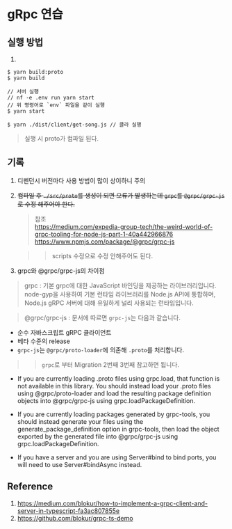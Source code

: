 # gRpc 연습

## 실행 방법

1.

```
$ yarn build:proto
$ yarn build

// 서버 실행
// nf -e .env run yarn start
// 위 명령어로 `env` 파일을 같이 실행
$ yarn start

$ yarn ./dist/client/get-song.js // 클라 실행
```

> 실행 시 proto가 컴파일 된다.

## 기록

1. 디펜던시 버전마다 사용 방법이 많이 상이하니 주의
2. ~~컴파일 후 `./src/proto`를 생성이 되면 오류가 발생하는데 `grpc`를 `@grpc/grpc-js`로 수정 해주어야 한다.~~

   > 참조  
   > https://medium.com/expedia-group-tech/the-weird-world-of-grpc-tooling-for-node-js-part-1-40a442966876  
   > https://www.npmjs.com/package/@grpc/grpc-js

   > > scripts 수정으로 수정 안해주어도 된다.

3. grpc와 @grpc/grpc-js의 차이점

> grpc : 기본 grpc에 대한 JavaScript 바인딩을 제공하는 라이브러리입니다. node-gyp을 사용하여 기본 런타임 라이브러리를 Node.js API에 통합하며, Node.js gRPC 서버에 대해 유일하게 널리 사용되는 런타임입니다.

> @grpc/grpc-js : 문서에 따르면 `grpc-js`는 다음과 같습니다.

- 순수 자바스크립트 gRPC 클라이언트
- 베타 수준의 release
- `grpc-js`는 `@grpc/proto-loader`에 의존해 `.proto`를 처리합니다.

> > `grpc`로 부터 Migration
> > 2번째 3번째 참고하면 됩니다.

- If you are currently loading .proto files using grpc.load, that function is not available in this library. You should instead load your .proto files using @grpc/proto-loader and load the resulting package definition objects into @grpc/grpc-js using grpc.loadPackageDefinition.

- If you are currently loading packages generated by grpc-tools, you should instead generate your files using the generate_package_definition option in grpc-tools, then load the object exported by the generated file into @grpc/grpc-js using grpc.loadPackageDefinition.

* If you have a server and you are using Server#bind to bind ports, you will need to use Server#bindAsync instead.

## Reference

1. https://medium.com/blokur/how-to-implement-a-grpc-client-and-server-in-typescript-fa3ac807855e
2. https://github.com/blokur/grpc-ts-demo

